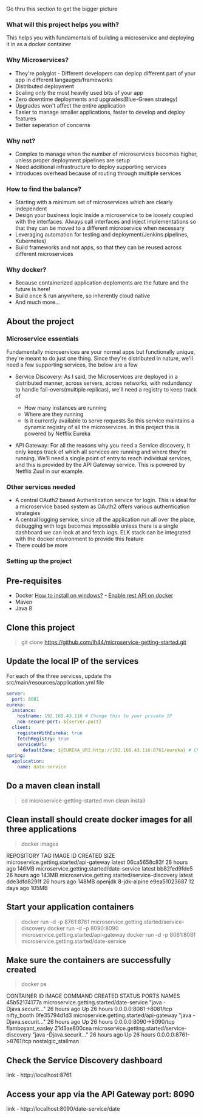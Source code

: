 Go thru this section to get the bigger picture

### What will this project helps you with?
This helps you with fundamentals of building a microservice and deploying it in as a docker container

### Why Microservices?
* They're polyglot - Different developers can deplop different part of your app in different langauges/frameworks
* Distributed deployment
* Scaling only the most heavily used bits of your app
* Zero downtime deployments and upgrades(Blue-Green strategy)
* Upgrades won't affect the entire application
* Easier to manage smaller applications, faster to develop and deploy features
* Better seperation of concerns

### Why not?
* Complex to manage when the number of microservices becomes higher, unless proper deployment pipelines are setup
* Need additional infrastructure to deploy supporting services
* Introduces overhead because of routing through multiple services

### How to find the balance?
* Starting with a minimum set of microservices which are clearly independent
* Design your business logic inside a microservice to be loosely coupled with the interfaces. Always call interfaces and inject implementations so that they can be moved to a different microservice when necessary
* Leveraging automation for testing and deployment(Jenkins pipelines, Kubernetes)
* Build frameworks and not apps, so that they can be reused across different microservices

### Why docker?
* Because containerized application deploments are the future and the future is here!
* Build once & run anywhere, so inherently cloud native
* And much more...

## About the project
### Microservice essentials
Fundamentally microservices are your normal apps but functionally unique, they're meant to do just one thing.
Since they're distributed in nature, we'll need a few supporting services, the below are a few
* Service Discovery: As I said, the Microservices are deployed in a distributed manner, across servers, across networks, with redundancy to handle fail-overs(multiple replicas), we'll need a registry to keep track of 
  - How many instances are running
  - Where are they running
  - Is it currently available to serve requests
 So this service maintains a dynamic registry of all the microservices. In this project this is powered by Netflix Eureka
 
* API Gateway: For all the reasons why you need a Service discovery, It only keeps track of which all services are running and where they're running. We'll need a single point of entry to reach individual services, and this is provided by the API Gateway service. This is powered by Netflix Zuul in our example.

### Other services needed
* A central OAuth2 based Authentication service for login. This is ideal for a microservice based system as OAuth2 offers various authentication strategies
* A central logging service, since all the application run all over the place, debugging with logs becomes impossible unless there is a single dashboard we can look at and fetch logs. ELK stack can be integrated with the docker environment to provide this feature
* There could be more

### Setting up the project
## Pre-requisites
* Docker [How to install on windows?](https://docs.docker.com/v17.09/docker-for-windows/install/) - [Enable rest API on docker](https://stackoverflow.com/questions/37854161/how-do-i-enable-the-docker-restapi-on-windows-containers)
* Maven
* Java 8

## Clone this project

> git clone https://github.com/lh44/microservice-getting-started.git

## Update the local IP of the services
For each of the three services, update the src/main/resources/application.yml file

```yaml
server:
  port: 8081
eureka:
  instance:
    hostname: 192.168.43.116 # Change this to your private IP
    non-secure-port: ${server.port}
  client:
    registerWithEureka: true
    fetchRegistry: true
    serviceUrl:
      defaultZone: ${EUREKA_URI:http://192.168.43.116:8761/eureka} # Change this to your private IP
spring:
  application:
    name: date-service
```

## Do a maven clean install

> cd microservice-getting-started
  mvn clean install
  
## Clean install should create docker images for all three applications

> docker images
  
  REPOSITORY                                       TAG                 IMAGE ID            CREATED             SIZE
  microservice.getting.started/api-gateway         latest              06ca5658c83f        26 hours ago        146MB
  microservice.getting.started/date-service        latest              bb82fed9fde5        26 hours ago        143MB
  microservice.getting.started/service-discovery   latest              dde3dfd8291f        26 hours ago        148MB
  openjdk                                          8-jdk-alpine        e9ea51023687        12 days ago         105MB

## Start your application containers

  > docker run -d -p 8761:8761 microservice.getting.started/service-discovery
  > docker run -d -p 8090:8090 microservice.getting.started/api-gateway
  > docker run -d -p 8081:8081 microservice.getting.started/date-service
  
## Make sure the containers are successfully created
> docker ps

  CONTAINER ID        IMAGE                                            COMMAND                  CREATED             STATUS              PORTS                    NAMES
45b52174177a        microservice.getting.started/date-service        "java -Djava.securit…"   26 hours ago        Up 26 hours         0.0.0.0:8081->8081/tcp   nifty_booth
0fe35794d1d3        microservice.getting.started/api-gateway         "java -Djava.securit…"   26 hours ago        Up 26 hours         0.0.0.0:8090->8090/tcp   flamboyant_easley
21d3ae800cea        microservice.getting.started/service-discovery   "java -Djava.securit…"   26 hours ago        Up 26 hours         0.0.0.0:8761->8761/tcp   nostalgic_stallman
  
## Check the Service Discovery dashboard
link - http://localhost:8761

## Access your app via the API Gateway port: 8090
link - http://localhost:8090/date-service/date
